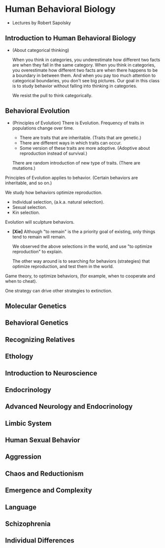 # Human Behavioral Biology

- Lectures by Robert Sapolsky

## Introduction to Human Behavioral Biology

- (About categorical thinking)

  When you think in categories, you underestimate how different two facts are when they fall in the same category.
  When you think in categories, you overestimate how different two facts are when there happens to be a boundary in between them.
  And when you pay too much attention to categorical boundaries, you don't see big pictures.
  Our goal in this class is to study behavior without falling into thinking in categories.

  We resist the pull to think categorically.

## Behavioral Evolution

- (Principles of Evolution)
  There is Evolution. Frequency of traits in populations change over time.
  - There are traits that are inheritable. (Traits that are genetic.)
  - There are different ways in which traits can occur.
  - Some version of these traits are more adoptive.
    (Adoptive about reproduction instead of survival.)

  There are random introduction of new type of traits.
  (There are mutations.)

Principles of Evolution applies to behavior.
(Certain behaviors are inheritable, and so on.)

We study how behaviors optimize reproduction.
- Individual selection, (a.k.a. natural selection).
- Sexual selection.
- Kin selection.

Evolution will sculpture behaviors.

- **[Xie]**
  Although "to remain" is the a priority goal of existing,
  only things tend to remain will remain.

  We observed the above selections in the world,
  and use "to optimize reproduction" to explain.

  The other way around is to searching for behaviors (strategies)
  that optimize reproduction, and test them in the world.

Game theory, to optimize behaviors,
(for example, when to cooperate and when to cheat).

One strategy can drive other strategies to extinction.

## Molecular Genetics
## Behavioral Genetics
## Recognizing Relatives
## Ethology
## Introduction to Neuroscience
## Endocrinology
## Advanced Neurology and Endocrinology
## Limbic System
## Human Sexual Behavior
## Aggression
## Chaos and Reductionism
## Emergence and Complexity
## Language
## Schizophrenia
## Individual Differences

